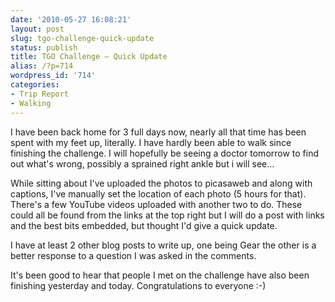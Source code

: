 ```yaml
---
date: '2010-05-27 16:08:21'
layout: post
slug: tgo-challenge-quick-update
status: publish
title: TGO Challenge – Quick Update
alias: /?p=714
wordpress_id: '714'
categories:
- Trip Report
- Walking
---
```


I have been back home for 3 full days now, nearly all that time has been spent with my feet up, literally. I have hardly been able to walk since finishing the challenge. I will hopefully be seeing a doctor tomorrow to find out what's wrong, possibly a sprained right ankle but i will see...  

While sitting about I've uploaded the photos to picasaweb and along with captions, I've manually set the location of each photo (5 hours for that). There's a few YouTube videos uploaded with another two to do. These could all be found from the links at the top right but I will do a post with links and the best bits embedded, but thought I'd give a quick update.  

I have at least 2 other blog posts to write up, one being Gear the other is a better response to a question I was asked in the comments.  

It's been good to hear that people I met on the challenge have also been finishing yesterday and today. Congratulations to everyone :-)
